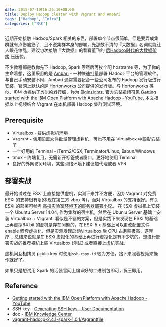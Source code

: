 ```yaml
---
date: 2015-07-19T16:26:10+08:00
title: Deploy Hadoop cluster with Vagrant and Ambari
tags: ["Hadoop", "Infra"]
categories: ["技术"]
---
```


近期开始接触 Hadoop/Spark 相关的东西，部署单个节点很简单，但是要弄成集群就有点伤脑筋了，且不说集群本身的部署，光那数不清的『大数据』名词就能让人眼花缭乱，建议初次接触『大数据』的看看董飞的 [后Hadoop时代的大数据架构](http://zhuanlan.zhihu.com/donglaoshi/19962491) 压压惊。

不少教程都是教你先下 Hadoop, Spark 等然后再挨个配 hostname 等，为了你的生命着想，这里采用的是 [Ambari](https://ambari.apache.org/) - 一种快速批量部署 Hadoop 平台的管理软件。与自己手动安装不同，Ambari 通常需要配合一些公司发布的 Hadoop 发行版进行安装，官网上默认的是 [Hortonworks](http://hortonworks.com/) 公司提供的发行版。与 Hortonworks 类似，IBM 也提供了类似的发行版，称为 [BigInsights](http://www-01.ibm.com/software/data/infosphere/hadoop/enterprise.html), 官方安装视频可见 [Getting started with the IBM Open Platform with Apache Hadoop - YouTube](https://www.youtube.com/watch?v=l54JqN06Zvk), 本文根据以上视频结合 Vagrant 在本机部署 Hadoop 集群测试环境。

## Prerequisite

- Virtualbox - 提供虚拟机环境
- Vagrant - 使用配置文件批量管理虚拟机，再也不用在 Virtualbox 中图形安装了
- 一个好用的 Terminal - iTerm2/OSX, Terminator/Linux, Babun/Windows
- tmux - 终端复用，无需新开标签或者窗口，更好地使用 Terminal
- 良好的外网访问环境，某些网络环境下建议加代理或者 VPN

<!--more-->

## 部署实战

最开始试过在 ESXi 上直接提供虚机，实测下来并不方便，因为 Vagrant 对免费 ESXi 的支持很有限(体现在第三方 vbox 等)，而对 Virtualbox 的支持很好。有关 ESXi 的部署可参考 [高校实验室环境下的服务器部署小议](http://blog.yuanbin.me/posts/2014/09/server-for-lab.html)。
在 ESXi 虚拟机上安装一个 Ubuntu Server 14.04, 作为集群的宿主机，然后在 Ubuntu Server 基础上安装 Virtualbox + Vagrant. 看似是不错的方案，但是实践下来发现在 ESXi 的基础上再虚拟64 bit 的虚机是存在问题的，在 ESXi 5.x 基础上可以更改配置文件 enable 嵌套虚拟化，但是实测发现启动Virtualbox 后 CPU 占用率极高，遂弃疗... 总结来说就是在 ESXi 虚拟化的基础上再进行虚拟化是有不少坑的。想进行部署实战的推荐裸机上装 Virtualbox (测试) 或者直接上虚机实战。

虚机间互相拷贝 public key 时使用`ssh-copy-id` 较为方便，接下来照着视频来操作就好了。

如果只是想试用 Spark 的话装官网上编译好的二进制包即可，解压即用。

## Reference

- [Getting started with the IBM Open Platform with Apache Hadoop - YouTube](https://www.youtube.com/watch?v=l54JqN06Zvk) 
- SSH key - [Generating SSH keys - User Documentation](https://help.github.com/articles/generating-ssh-keys/) 
- doc - [IBM Knowledge Center](http://www-01.ibm.com/support/knowledgecenter/SSPT3X_4.0.0/com.ibm.swg.im.infosphere.biginsights.install.doc/doc/bi_install_iop_biginsights.html?lang=en)
- [vagrant-hadoop-2.4.1-spark-1.0.1/Vagrantfile](https://github.com/vangj/vagrant-hadoop-2.4.1-spark-1.0.1/blob/master/Vagrantfile)